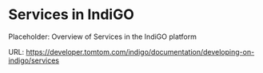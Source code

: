 # Services in IndiGO

Placeholder: Overview of Services in the IndiGO platform

URL: https://developer.tomtom.com/indigo/documentation/developing-on-indigo/services


